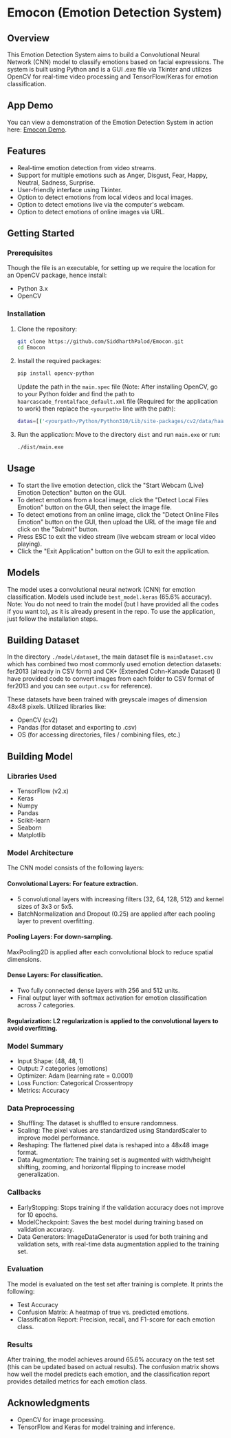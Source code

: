 ﻿# Emocon (Emotion Detection System)
## Overview
This Emotion Detection System aims to build a Convolutional Neural Network (CNN) model to classify emotions based on facial expressions. The system is built using Python and is a GUI .exe file via Tkinter and utilizes OpenCV for real-time video processing and TensorFlow/Keras for emotion classification.

## App Demo
You can view a demonstration of the Emotion Detection System in action here: [Emocon Demo](https://youtu.be/Y0R97raYj_s).

## Features
- Real-time emotion detection from video streams.
- Support for multiple emotions such as Anger, Disgust, Fear, Happy, Neutral, Sadness, Surprise.
- User-friendly interface using Tkinter.
- Option to detect emotions from local videos and local images.
- Option to detect emotions live via the computer's webcam.
- Option to detect emotions of online images via URL.

## Getting Started

### Prerequisites
Though the file is an executable, for setting up we require the location for an OpenCV package, hence install:
- Python 3.x
- OpenCV

### Installation
1. Clone the repository:
    ```bash
    git clone https://github.com/SiddharthPalod/Emocon.git
    cd Emocon
    ```

2. Install the required packages:
    ```bash
    pip install opencv-python
    ```

    Update the path in the `main.spec` file (Note: After installing OpenCV, go to your Python folder and find the path to `haarcascade_frontalface_default.xml` file (Required for the application to work) then replace the `<yourpath>` line with the path):
    
    ```bash
    datas=[('<yourpath>/Python/Python310/Lib/site-packages/cv2/data/haarcascade_frontalface_default.xml', 'cv2/data')],
    ```

3. Run the application:
    Move to the directory `dist` and run `main.exe` or run:
    ```bash
    ./dist/main.exe
    ```

## Usage
- To start the live emotion detection, click the "Start Webcam (Live) Emotion Detection" button on the GUI.
- To detect emotions from a local image, click the "Detect Local Files Emotion" button on the GUI, then select the image file.
- To detect emotions from an online image, click the "Detect Online Files Emotion" button on the GUI, then upload the URL of the image file and click on the "Submit" button.
- Press ESC to exit the video stream (live webcam stream or local video playing).
- Click the "Exit Application" button on the GUI to exit the application.

## Models
The model uses a convolutional neural network (CNN) for emotion classification. Models used include `best_model.keras` (65.6% accuracy).
Note: You do not need to train the model (but I have provided all the codes if you want to), as it is already present in the repo. To use the application, just follow the installation steps.

## Building Dataset
In the directory `./model/dataset`, the main dataset file is `mainDataset.csv` which has combined two most commonly used emotion detection datasets: fer2013 (already in CSV form) and CK+ (Extended Cohn-Kanade Dataset) (I have provided code to convert images from each folder to CSV format of fer2013 and you can see `output.csv` for reference).

These datasets have been trained with greyscale images of dimension 48x48 pixels.
Utilized libraries like:
- OpenCV (cv2)
- Pandas (for dataset and exporting to .csv)
- OS (for accessing directories, files / combining files, etc.)

## Building Model

### Libraries Used
- TensorFlow (v2.x)
- Keras
- Numpy
- Pandas
- Scikit-learn
- Seaborn
- Matplotlib

### Model Architecture
The CNN model consists of the following layers:

#### Convolutional Layers: For feature extraction.
- 5 convolutional layers with increasing filters (32, 64, 128, 512) and kernel sizes of 3x3 or 5x5.
- BatchNormalization and Dropout (0.25) are applied after each pooling layer to prevent overfitting.

#### Pooling Layers: For down-sampling.
MaxPooling2D is applied after each convolutional block to reduce spatial dimensions.

#### Dense Layers: For classification.
- Two fully connected dense layers with 256 and 512 units.
- Final output layer with softmax activation for emotion classification across 7 categories.

#### Regularization: L2 regularization is applied to the convolutional layers to avoid overfitting.

### Model Summary
- Input Shape: (48, 48, 1)
- Output: 7 categories (emotions)
- Optimizer: Adam (learning rate = 0.0001)
- Loss Function: Categorical Crossentropy
- Metrics: Accuracy

### Data Preprocessing
- Shuffling: The dataset is shuffled to ensure randomness.
- Scaling: The pixel values are standardized using StandardScaler to improve model performance.
- Reshaping: The flattened pixel data is reshaped into a 48x48 image format.
- Data Augmentation: The training set is augmented with width/height shifting, zooming, and horizontal flipping to increase model generalization.

### Callbacks
- EarlyStopping: Stops training if the validation accuracy does not improve for 10 epochs.
- ModelCheckpoint: Saves the best model during training based on validation accuracy.
- Data Generators: ImageDataGenerator is used for both training and validation sets, with real-time data augmentation applied to the training set.

### Evaluation
The model is evaluated on the test set after training is complete. It prints the following:
- Test Accuracy
- Confusion Matrix: A heatmap of true vs. predicted emotions.
- Classification Report: Precision, recall, and F1-score for each emotion class.

### Results
After training, the model achieves around 65.6% accuracy on the test set (this can be updated based on actual results). The confusion matrix shows how well the model predicts each emotion, and the classification report provides detailed metrics for each emotion class.

## Acknowledgments
- OpenCV for image processing.
- TensorFlow and Keras for model training and inference.
